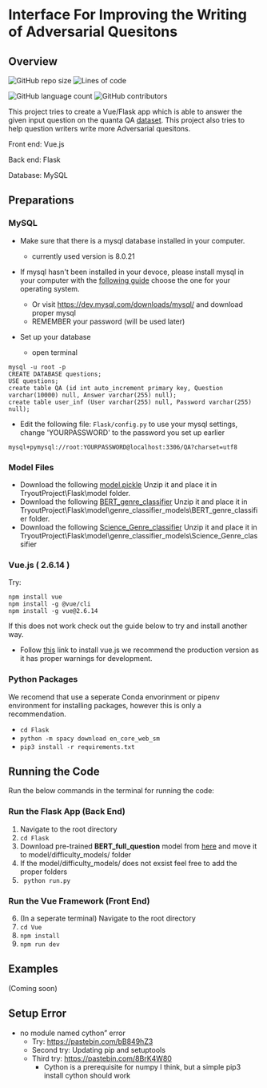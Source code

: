 # Interface For Improving the Writing of Adversarial Quesitons

## Overview

![GitHub repo size](https://img.shields.io/github/repo-size/JustBluce/TryoutProject?logo=Files&logoColor=white&style=for-the-badge)
![Lines of code](https://img.shields.io/tokei/lines/github/JustBluce/TryoutProject?color=royalblue&logo=Visual%20Studio%20Code&style=for-the-badge)

![GitHub language count](https://img.shields.io/github/languages/count/JustBluce/TryoutProject?color=lightgreen&style=for-the-badge)
![GitHub contributors](https://img.shields.io/github/contributors/JustBluce/TryoutProject?color=lightgreen&style=for-the-badge)

This project tries to create a Vue/Flask app which is able to answer the given input question on the quanta QA [dataset](https://s3-us-west-2.amazonaws.com/pinafore-us-west-2/qanta-jmlr-datasets/qanta.train.2018.04.18.json). This project also tries to help question writers write more Adversarial quesitons.

Front end: Vue.js

Back end: Flask

Database: MySQL

## Preparations

### MySQL

- Make sure that there is a mysql database installed in your computer.
  - currently used version is 8.0.21
- If mysql hasn't been installed in your devoce, please install mysql in your computer with the [following guide](https://dev.mysql.com/doc/mysql-installation-excerpt/8.0/en/) choose the one for your operating system.

  - Or visit https://dev.mysql.com/downloads/mysql/ and download proper mysql
  - REMEMBER your password (will be used later)

- Set up your database
  - open terminal

```
mysql -u root -p
CREATE DATABASE questions;
USE questions;
create table QA (id int auto_increment primary key, Question varchar(10000) null, Answer varchar(255) null);
create table user_inf (User varchar(255) null, Password varchar(255) null);
```

- Edit the following file: `Flask/config.py` to use your mysql settings, change 'YOURPASSWORD' to the password you set up earlier

```
mysql+pymysql://root:YOURPASSWORD@localhost:3306/QA?charset=utf8
```

### Model Files
- Download the following [model.pickle](https://drive.google.com/file/d/1k1akEuLpW02tfZ-ApValJwlcxJji-riO/view?usp=sharing) Unzip it and place it in TryoutProject\Flask\model folder.
- Download the following [BERT_genre_classifier](https://drive.google.com/drive/folders/1lqVosgCPhRVH4A2m3bIaPdo5Ghggl9pQ?usp=sharing) Unzip it and place it in TryoutProject\Flask\model\genre_classifier_models\BERT_genre_classifier folder.
- Download the following [Science_Genre_classifier](https://drive.google.com/drive/folders/15cGe--BEXq3wnhEfV1dQSaDJ4P5jocjw?usp=sharing) Unzip it and place it in TryoutProject\Flask\model\genre_classifier_models\Science_Genre_classifier

### Vue.js ( 2.6.14 )

Try:

```
npm install vue
npm install -g @vue/cli
npm install -g vue@2.6.14

```

If this does not work check out the guide below to try and install another way.

- Follow [this](https://vuejs.org/v2/guide/installation.html) link to install vue.js we recommend the production version as it has proper warnings for development.

### Python Packages

We recomend that use a seperate Conda envorinment or pipenv environment for installing packages, however this is only a recommendation.

- `cd Flask`
- `python -m spacy download en_core_web_sm`
- `pip3 install -r requirements.txt`


## Running the Code

Run the below commands in the terminal for running the code:

### Run the Flask App (Back End)

1. Navigate to the root directory
2. `cd Flask `
3. Download pre-trained **BERT_full_question** model from [here](https://drive.google.com/drive/folders/18dGwaxI7kx4Yx7gTMTiCbUv2YLxzNPmZ?usp=sharing) and move it to model/difficulty_models/ folder
4. If the model/difficulty_models/ does not exsist feel free to add the proper folders
5. ` python run.py`

### Run the Vue Framework (Front End)

6. (In a seperate terminal) Navigate to the root directory
7. `cd Vue`
8. `npm install`
9. `npm run dev`

## Examples

(Coming soon)

## Setup Error

- no module named cython” error
  - Try: https://pastebin.com/bB849hZ3
  - Second try: Updating pip and setuptools
  - Third try: https://pastebin.com/8BrK4W80
    - Cython is a prerequisite for numpy I think, but a simple pip3 install cython should work
